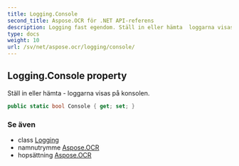 ```yaml
---
title: Logging.Console
second_title: Aspose.OCR för .NET API-referens
description: Logging fast egendom. Ställ in eller hämta  loggarna visas på konsolen.
type: docs
weight: 10
url: /sv/net/aspose.ocr/logging/console/
---
```

## Logging.Console property

Ställ in eller hämta - loggarna visas på konsolen.

```csharp
public static bool Console { get; set; }
```

### Se även

* class [Logging](../)
* namnutrymme [Aspose.OCR](../../logging/)
* hopsättning [Aspose.OCR](../../../)


